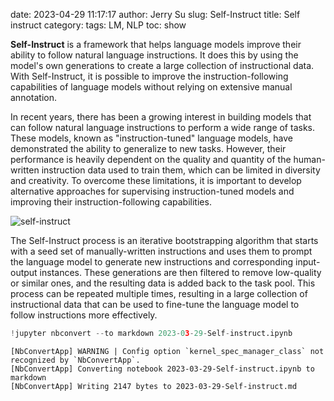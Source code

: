 date: 2023-04-29 11:17:17
author: Jerry Su
slug: Self-Instruct
title: Self instruct
category: 
tags: LM, NLP
toc: show

**Self-Instruct** is a framework that helps language models improve their ability to follow natural language instructions. It does this by using the model's own generations to create a large collection of instructional data. With Self-Instruct, it is possible to improve the instruction-following capabilities of language models without relying on extensive manual annotation.

In recent years, there has been a growing interest in building models that can follow natural language instructions to perform a wide range of tasks. These models, known as "instruction-tuned" language models, have demonstrated the ability to generalize to new tasks. However, their performance is heavily dependent on the quality and quantity of the human-written instruction data used to train them, which can be limited in diversity and creativity. To overcome these limitations, it is important to develop alternative approaches for supervising instruction-tuned models and improving their instruction-following capabilities.

![self-instruct]({static}/images/Self-instruct/self-instruct.jpeg)

The Self-Instruct process is an iterative bootstrapping algorithm that starts with a seed set of manually-written instructions and uses them to prompt the language model to generate new instructions and corresponding input-output instances. These generations are then filtered to remove low-quality or similar ones, and the resulting data is added back to the task pool. This process can be repeated multiple times, resulting in a large collection of instructional data that can be used to fine-tune the language model to follow instructions more effectively.


```python
!jupyter nbconvert --to markdown 2023-03-29-Self-instruct.ipynb
```

    [NbConvertApp] WARNING | Config option `kernel_spec_manager_class` not recognized by `NbConvertApp`.
    [NbConvertApp] Converting notebook 2023-03-29-Self-instruct.ipynb to markdown
    [NbConvertApp] Writing 2147 bytes to 2023-03-29-Self-instruct.md

